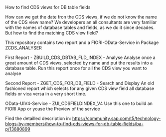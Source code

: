 How to find CDS views for DB table fields

How can we get the date fron the CDS views, if we do not know the name of the CDS view name?
We developers an all consultants are very familiar with the names of database tables and fields, as we do it since decades. But how to find the matching CDS view field?

This repository contains two report and a FIORI-OData-Service in Package ZCDS_ANALYSER

First Report - ZBUILD_CDS_DBTAB_FLD_INDEX - Analyse
Analyse once a great amount of CDS views, selected by name and put the results into a database table. 
Run this report once for all the CDS view you want to analyse

Second Report - ZGET_CDS_FOR_DB_FIELD - Search and Display
An old fashioned report which selects for any given CDS view field all database fields or vica versa in a very short time.

OData-UIV4-Service - ZUI_CDSFIELDINDEX_V4
Use this one to build an FIORI App or youse the Preview of the service

Find the detailled description in:
https://community.sap.com/t5/technology-blogs-by-members/how-to-find-cds-views-for-db-table-fields/ba-p/13880899

